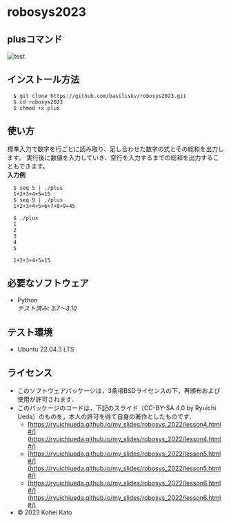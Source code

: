 # robosys2023
## plusコマンド
![test](https://github.com/basiliskv/robosys2023/actions/workflows/test.yml/badge.svg)
## インストール方法
```
  $ git clone https://github.com/basiliskv/robosys2023.git
  $ cd robosys2023
  $ chmod +x plus
```
## 使い方
標準入力で数字を行ごとに読み取り、足し合わせた数字の式とその総和を出力します。
実行後に数値を入力していき、空行を入力するまでの総和を出力することもできます。  
**入力例**  

```
  $ seq 5 | ./plus
  1+2+3+4+5=15
  $ seq 9 | ./plus 
  1+2+3+4+5+6+7+8+9=45
```

```
  $ ./plus
  1
  2
  3
  4
  5

  1+2+3+4+5=15
```
## 必要なソフトウェア
* Python     
  *テスト済み: 3.7～3.10*

## テスト環境
* Ubuntu 22.04.3 LTS

## ライセンス
  * このソフトウェアパッケージは，3条項BSDライセンスの下，再頒布および使用が許可されます．
  * このパッケージのコードは，下記のスライド（CC-BY-SA 4.0 by Ryuichi Ueda）のものを，本人の許可を得て自身の著作としたものです．
      * [https://ryuichiueda.github.io/my_slides/robosys_2022/lesson4.html#/](https://ryuichiueda.github.io/my_slides/robosys_2022/lesson4.html#/)
      * [https://ryuichiueda.github.io/my_slides/robosys_2022/lesson5.html#/](https://ryuichiueda.github.io/my_slides/robosys_2022/lesson5.html#/)
      * [https://ryuichiueda.github.io/my_slides/robosys_2022/lesson6.html#/](https://ryuichiueda.github.io/my_slides/robosys_2022/lesson6.html#/)
  * © 2023 Kohei Kato
